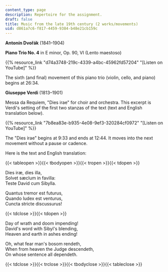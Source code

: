 ```yaml
---
content_type: page
description: Repertoire for the assignment.
draft: false
title: Music from the late 19th century (2 works/movements)
uid: d861a7c6-f817-4459-9384-b48e21cb159c
---
```

**Antonín Dvořák** (1841–1904)

**Piano Trio No. 4** in E minor, Op. 90, VI (Lento maestoso)

{{% resource_link "d74a3748-219c-4339-a4bc-45962fd57204" "\[Listen on YouTube\]" %}}

The sixth (and final) movement of this piano trio (violin, cello, and piano) begins at 26:34.

**Giuseppe Verdi** (1813–1901)

Messa da Requiem, "Dies irae" for choir and orchestra. This excerpt is Verdi's setting of the first two stanzas of the text (text and English translation below).

{{% resource_link "7b8ea83e-b935-4e08-9ef3-320284cf0972" "\[Listen on YouTube\]" %}}

The "Dies irae" begins at 9:33 and ends at 12:44. It moves into the next movement without a pause or cadence.

Here is the text and English translation:

{{< tableopen >}}{{< tbodyopen >}}{{< tropen >}}{{< tdopen >}}

Dies iræ, dies illa,    
Solvet sæclum in favilla:    
Teste David cum Sibylla.

Quantus tremor est futurus,    
Quando Iudex est venturus,    
Cuncta stricte discussurus!

{{< tdclose >}}{{< tdopen >}}

Day of wrath and doom impending!    
David's word with Sibyl's blending,    
Heaven and earth in ashes ending! 

Oh, what fear man's bosom rendeth,    
When from heaven the Judge descendeth,    
On whose sentence all dependeth. 

{{< tdclose >}}{{< trclose >}}{{< tbodyclose >}}{{< tableclose >}}